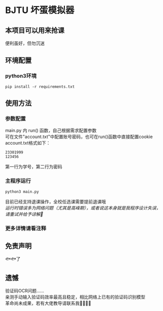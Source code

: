 # BJTU 坏蛋模拟器

## 本项目可以用来抢课
便利虽好，但勿沉迷

## 环境配置
### python3环境
```
pip install -r requirements.txt
```


## 使用方法
### 参数配置
main.py 内 run() 函数，自己根据需求配置参数  
可在文件"account.txt"中配置账号密码，也可在run()函数中直接配置cookie  
account.txt格式如下：  
```
23301999
123456
```
第一行为学号，第二行为密码  
### 主程序运行
```
python3 main.py
```
目前已经支持退课操作，全校任选课需要提前退课哦  
*运行时错误多为网络问题（尤其是高峰期），或者说这本身就是我程序设计失误，请重试并给予谅解🥺*
### 更多详情请看注释

## 免责声明
🐟🐟了
## 遗憾

验证码OCR问题......   
亲测手动输入验证码效率最高且稳定，相比网络上已有的验证码识别模型   
革命尚未成果，若有大佬教导请联系我🚀🚀🚀😭
